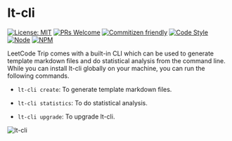 # lt-cli

[![License: MIT](https://img.shields.io/badge/License-MIT-green.svg)](https://opensource.org/licenses/MIT)
[![PRs Welcome](https://img.shields.io/badge/PRs-welcome-green.svg)](https://github.com/YanceyOfficial/leetcode-trip/pulls)
[![Commitizen friendly](https://img.shields.io/badge/commitizen-friendly-brightgreen.svg)](http://commitizen.github.io/cz-cli/)
[![Code Style](https://img.shields.io/badge/code%20style-prettier-green)](https://prettier.io/)
[![Node](https://img.shields.io/badge/node-%3E%3D20.18.1-orange.svg)](https://nodejs.org/en/)
[![NPM](https://nodei.co/npm/@yancey-inc/lt-cli.png?downloads=true&downloadRank=true&stars=true)](https://nodei.co/npm/@yancey-inc/lt-cli/)

LeetCode Trip comes with a built-in CLI which can be used to generate template markdown files and do statistical analysis from the command line. While you can install lt-cli globally on your machine, you can run the following commands.

- `lt-cli create`: To generate template markdown files.

- `lt-cli statistics`: To do statistical analysis.

- `lt-cli upgrade`: To upgrade lt-cli.

![lt-cli](https://edge.yancey.app/beg/lt-cli.gif)
